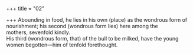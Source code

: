 +++
title = "02"

+++
Abounding in food, he lies in his own (place) as the wondrous form  of nourishment; his second (wondrous form lies) here among the  
mothers, sevenfold kindly.  
His third (wondrous form, that) of the bull to be milked, have the young  women begotten—him of tenfold forethought.  